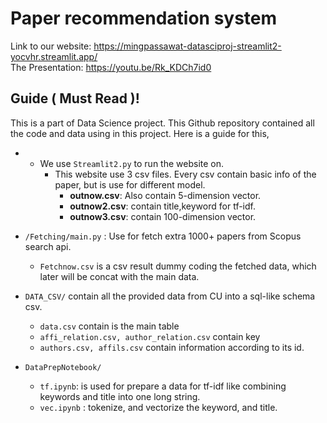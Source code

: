 # Paper recommendation system
Link to our website: https://mingpassawat-datasciproj-streamlit2-yocvhr.streamlit.app/ <br>
The Presentation: https://youtu.be/Rk_KDCh7id0

## Guide ( Must Read )!
This is a part of Data Science project. This Github repository contained all the code and data using in this project. 
Here is a guide for this,

 - - We use `Streamlit2.py` to run the website on.
   		- This website use 3 csv files. Every csv contain basic info of the paper, but is use for different model.
   			- **outnow.csv**: Also contain 5-dimension vector.
   			- **outnow2.csv**: contain title,keyword for tf-idf.
   			- **outnow3.csv**: contain 100-dimension vector.

	
-  `/Fetching/main.py` :  Use for fetch extra 1000+ papers from Scopus search api.
	- `Fetchnow.csv` is a csv result dummy coding the fetched data, which later will be concat with the main data.
- `DATA_CSV/` contain all the provided data from CU into a sql-like schema csv.
	- `data.csv` contain is the main table
	- `affi_relation.csv, author_relation.csv` contain key
	- `authors.csv, affils.csv` contain information according to its id.
- `DataPrepNotebook/`
	- `tf.ipynb`: is used for prepare a data for tf-idf like combining keywords and title into one long string.
	- `vec.ipynb` : tokenize, and vectorize the keyword, and title.
